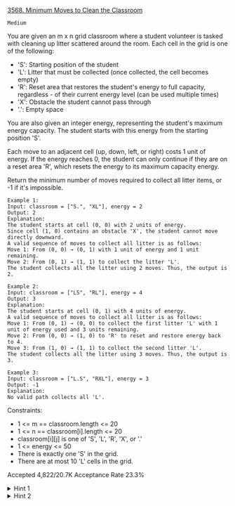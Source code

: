 [3568. Minimum Moves to Clean the Classroom](https://leetcode.com/problems/minimum-moves-to-clean-the-classroom/)

`Medium`

You are given an m x n grid classroom where a student volunteer is tasked with cleaning up litter scattered around the room. Each cell in the grid is one of the following:

- 'S': Starting position of the student
- 'L': Litter that must be collected (once collected, the cell becomes empty)
- 'R': Reset area that restores the student's energy to full capacity, regardless - of their current energy level (can be used multiple times)
- 'X': Obstacle the student cannot pass through
- '.': Empty space

You are also given an integer energy, representing the student's maximum energy capacity. The student starts with this energy from the starting position 'S'.

Each move to an adjacent cell (up, down, left, or right) costs 1 unit of energy. If the energy reaches 0, the student can only continue if they are on a reset area 'R', which resets the energy to its maximum capacity energy.

Return the minimum number of moves required to collect all litter items, or -1 if it's impossible.

```
Example 1:
Input: classroom = ["S.", "XL"], energy = 2
Output: 2
Explanation:
The student starts at cell (0, 0) with 2 units of energy.
Since cell (1, 0) contains an obstacle 'X', the student cannot move directly downward.
A valid sequence of moves to collect all litter is as follows:
Move 1: From (0, 0) → (0, 1) with 1 unit of energy and 1 unit remaining.
Move 2: From (0, 1) → (1, 1) to collect the litter 'L'.
The student collects all the litter using 2 moves. Thus, the output is 2.

Example 2:
Input: classroom = ["LS", "RL"], energy = 4
Output: 3
Explanation:
The student starts at cell (0, 1) with 4 units of energy.
A valid sequence of moves to collect all litter is as follows:
Move 1: From (0, 1) → (0, 0) to collect the first litter 'L' with 1 unit of energy used and 3 units remaining.
Move 2: From (0, 0) → (1, 0) to 'R' to reset and restore energy back to 4.
Move 3: From (1, 0) → (1, 1) to collect the second litter 'L'.
The student collects all the litter using 3 moves. Thus, the output is 3.

Example 3:
Input: classroom = ["L.S", "RXL"], energy = 3
Output: -1
Explanation:
No valid path collects all 'L'.
```

Constraints:

- 1 <= m == classroom.length <= 20
- 1 <= n == classroom[i].length <= 20
- classroom[i][j] is one of 'S', 'L', 'R', 'X', or '.'
- 1 <= energy <= 50
- There is exactly one 'S' in the grid.
- There are at most 10 'L' cells in the grid.

Accepted
4,822/20.7K
Acceptance Rate
23.3%

<details>
<summary>Hint 1</summary>

Use BFS with states (x, y, mask, e, steps), initializing with (sx, sy, 0, energy, 0), and for each move update e (–1 per step), update mask on 'L', reset e=energy on 'R', and return steps when mask == fullMask.
</details>
<details>
<summary>Hint 2</summary>

Maintain a 3D array bestEnergy[x][y][mask] storing the maximum e seen for each (x,y,mask) and skip any new state with e <= bestEnergy[x][y][mask] to prune.
</details>